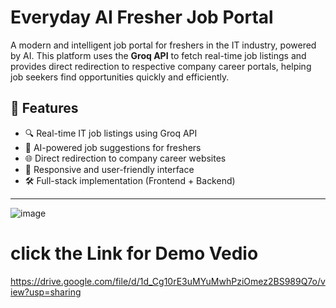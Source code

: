 # Everyday AI Fresher Job Portal

A modern and intelligent job portal for freshers in the IT industry, powered by AI. This platform uses the **Groq API** to fetch real-time job listings and provides direct redirection to respective company career portals, helping job seekers find opportunities quickly and efficiently.

## 🌟 Features

- 🔍 Real-time IT job listings using Groq API
- 🧠 AI-powered job suggestions for freshers
- 🌐 Direct redirection to company career websites
- 📱 Responsive and user-friendly interface
- 🛠 Full-stack implementation (Frontend + Backend)

---

![image](https://github.com/user-attachments/assets/6ff2f931-1998-4ebc-95f7-826f82b00dac)

# click the Link for Demo Vedio
https://drive.google.com/file/d/1d_Cg10rE3uMYuMwhPziOmez2BS989Q7o/view?usp=sharing
